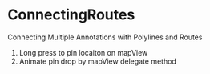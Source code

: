# ConnectingRoutes
Connecting Multiple Annotations with Polylines and Routes  
1. Long press to pin locaiton on mapView  
2. Animate pin drop by mapView delegate method
